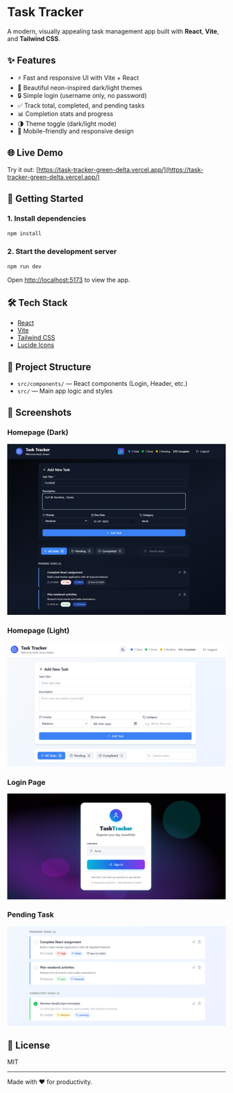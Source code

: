 # Task Tracker

A modern, visually appealing task management app built with **React**, **Vite**, and **Tailwind CSS**.

## ✨ Features

- ⚡ Fast and responsive UI with Vite + React
- 🎨 Beautiful neon-inspired dark/light themes
- 🔒 Simple login (username only, no password)
- ✅ Track total, completed, and pending tasks
- 📊 Completion stats and progress
- 🌗 Theme toggle (dark/light mode)
- 📱 Mobile-friendly and responsive design

## 🌐 Live Demo

Try it out: [https://task-tracker-green-delta.vercel.app/](https://task-tracker-green-delta.vercel.app/)

## 🚀 Getting Started

### 1. Install dependencies

```bash
npm install
```

### 2. Start the development server

```bash
npm run dev
```

Open [http://localhost:5173](http://localhost:5173) to view the app.

## 🛠️ Tech Stack

- [React](https://react.dev/)
- [Vite](https://vitejs.dev/)
- [Tailwind CSS](https://tailwindcss.com/)
- [Lucide Icons](https://lucide.dev/)

## 📁 Project Structure

- `src/components/` — React components (Login, Header, etc.)
- `src/` — Main app logic and styles

## 📸 Screenshots


### Homepage (Dark)
![Homepage Dark](public/Homepagedark.png)

### Homepage (Light)
![Homepage Light](public/HomepageWhite.png)

### Login Page
![Login Page](public/loginPage.png)

### Pending Task
![Pending Task](public/PendingTask.png)

## 📄 License

MIT

---

Made with ❤️ for productivity.
